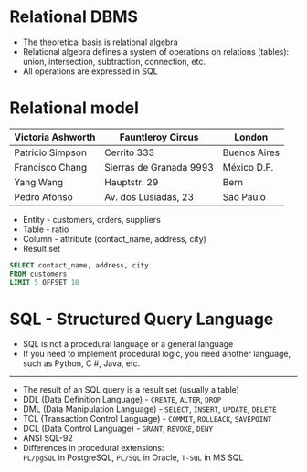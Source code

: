 # Relational DBMS

* The theoretical basis is relational algebra
* Relational algebra defines a system of operations on relations (tables): union, intersection, subtraction,
  connection, etc.
* All operations are expressed in SQL

# Relational model

| Victoria Ashworth | Fauntleroy Circus       | London       |
|-------------------|-------------------------|--------------|
| Patricio Simpson  | Cerrito 333             | Buenos Aires |
| Francisco Chang   | Sierras de Granada 9993 | México D.F.  |
| Yang Wang         | Hauptstr. 29            | Bern         |
| Pedro Afonso      | Av. dos Lusíadas, 23    | Sao Paulo    |

* Entity - customers, orders, suppliers
* Table - ratio
* Column - attribute (contact_name, address, city)
* Result set 

```sql
SELECT contact_name, address, city
FROM customers
LIMIT 5 OFFSET 10
```

# SQL - Structured Query Language

* SQL is not a procedural language or a general language
* If you need to implement procedural logic, you need another language, such as Python, C #, Java, etc.
---
* The result of an SQL query is a result set (usually a table)
* DDL (Data Definition Language) - `CREATE`, `ALTER`, `DROP`
* DML (Data Manipulation Language) - `SELECT`, `INSERT`, `UPDATE`, `DELETE`
* TCL (Transaction Control Language) - `COMMIT`, `ROLLBACK`, `SAVEPOINT`
* DCL (Data Control Language) - `GRANT`, `REVOKE`, `DENY`
* ANSI SQL-92
* Differences in procedural extensions: <br> `PL/pgSQL` in PostgreSQL, `PL/SQL` in Oracle, `T-SQL` in MS SQL



